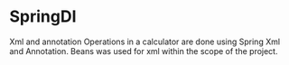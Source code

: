 # SpringDI
Xml and annotation
Operations in a calculator are done using Spring Xml and Annotation. Beans was used for xml within the scope of the project.
